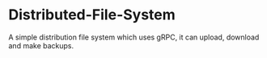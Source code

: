 # Distributed-File-System
A simple distribution file system which uses gRPC, it can upload, download and make backups. 
